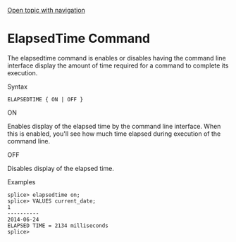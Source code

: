 [Open topic with navigation](../../index.html#Shared/CmdLineReference/CmdElapsedTime.html)

[]()ElapsedTime Command
=======================

The <span class="AppCommand">elapsedtime</span> command is enables or disables having the command line interface display the amount of time required for a command to complete its execution.

Syntax

``` FcnSyntax
ELAPSEDTIME { ON | OFF }
```

ON

Enables display of the elapsed time by the command line interface. When this is enabled, you'll see how much time elapsed during execution of the command line.

OFF

Disables display of the elapsed time.

Examples

``` AppCommand
splice> elapsedtime on;
splice> VALUES current_date;
1
----------
2014-06-24
ELAPSED TIME = 2134 milliseconds
splice>
```

 


